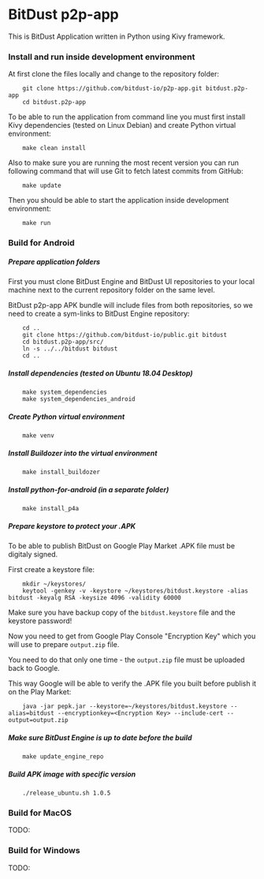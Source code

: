 # BitDust p2p-app

This is BitDust Application written in Python using Kivy framework.


### Install and run inside development environment

At first clone the files locally and change to the repository folder:

        git clone https://github.com/bitdust-io/p2p-app.git bitdust.p2p-app
        cd bitdust.p2p-app


To be able to run the application from command line you must first install Kivy dependencies (tested on Linux Debian) and create Python virtual environment:

        make clean install


Also to make sure you are running the most recent version you can run following command that will use Git to fetch latest commits from GitHub:

        make update


Then you should be able to start the application inside development environment:

        make run



### Build for Android

##### Prepare application folders

First you must clone BitDust Engine and BitDust UI repositories to your local machine next to the current repository folder on the same level.

BitDust p2p-app APK bundle will include files from both repositories, so we need to create a sym-links to BitDust Engine repository:

        cd ..
        git clone https://github.com/bitdust-io/public.git bitdust
        cd bitdust.p2p-app/src/
        ln -s ../../bitdust bitdust
        cd ..


##### Install dependencies (tested on Ubuntu 18.04 Desktop)

        make system_dependencies
        make system_dependencies_android


##### Create Python virtual environment

		make venv


##### Install Buildozer into the virtual environment

        make install_buildozer


##### Install python-for-android (in a separate folder)

        make install_p4a


##### Prepare keystore to protect your .APK

To be able to publish BitDust on Google Play Market .APK file must be digitaly signed.

First create a keystore file:

        mkdir ~/keystores/
        keytool -genkey -v -keystore ~/keystores/bitdust.keystore -alias bitdust -keyalg RSA -keysize 4096 -validity 60000


Make sure you have backup copy of the `bitdust.keystore` file and the keystore password!

Now you need to get from Google Play Console "Encryption Key" which you will use to prepare `output.zip` file.

You need to do that only one time - the `output.zip` file must be uploaded back to Google.

This way Google will be able to verify the .APK file you built before publish it on the Play Market:

        java -jar pepk.jar --keystore=~/keystores/bitdust.keystore --alias=bitdust --encryptionkey=<Encryption Key> --include-cert --output=output.zip



##### Make sure BitDust Engine is up to date before the build

        make update_engine_repo


##### Build APK image with specific version

        ./release_ubuntu.sh 1.0.5



### Build for MacOS

TODO:


### Build for Windows

TODO:

